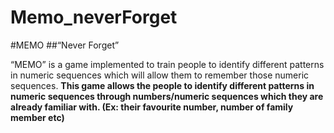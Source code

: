 # Memo_neverForget

#MEMO 
##“Never Forget”

“MEMO” is a game implemented to train people to identify different patterns in numeric sequences which will allow them to remember those numeric sequences. 
**This game allows the people to identify different patterns in numeric sequences through numbers/numeric sequences which they are already familiar with. (Ex: their favourite number, number of family member etc)**


